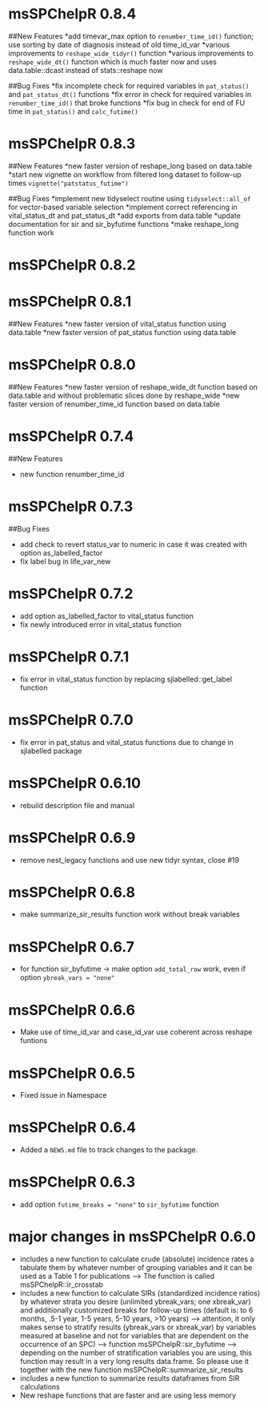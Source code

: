 # msSPChelpR 0.8.4

##New Features
*add timevar_max option to `renumber_time_id()` function; use sorting by date of diagnosis instead of old time_id_var
*various improvements to  `reshape_wide_tidyr()` function
*various improvements to `reshape_wide_dt()` function which is much faster now and uses data.table::dcast instead of stats::reshape now

##Bug Fixes
*fix incomplete check for required variables in `pat_status()` and `pat_status_dt()` functions
*fix error in check for required variables in `renumber_time_id()` that broke functions
*fix bug in check for end of FU time in `pat_status()` and `calc_futime()`


# msSPChelpR 0.8.3

##New Features
*new faster version of reshape_long based on data.table 
*start new vignette on workflow from filtered long dataset to follow-up times `vignette("patstatus_futime")` 

##Bug Fixes
*implement new tidyselect routine using `tidyselect::all_of` for vector-based variable selection
*implement correct referencing in vital_status_dt and pat_status_dt
*add exports from data.table
*update documentation for sir and sir_byfutime functions
*make reshape_long function work

# msSPChelpR 0.8.2

# msSPChelpR 0.8.1

##New Features
*new faster version of vital_status function using data.table
*new faster version of pat_status function using data.table

# msSPChelpR 0.8.0

##New Features
*new faster version of reshape_wide_dt function based on data.table and without problematic slices done by reshape_wide
*new faster version of renumber_time_id function based on data.table

# msSPChelpR 0.7.4

##New Features
* new function renumber_time_id

# msSPChelpR 0.7.3

##Bug Fixes
* add check to revert status_var to numeric in case it was created with option as_labelled_factor
* fix label bug in life_var_new

# msSPChelpR 0.7.2
* add option as_labelled_factor to vital_status function
* fix newly introduced error in vital_status function

# msSPChelpR 0.7.1
* fix error in vital_status function by replacing sjlabelled::get_label function

# msSPChelpR 0.7.0
* fix error in pat_status and vital_status functions due to change in sjlabelled package

# msSPChelpR 0.6.10
* rebuild description file and manual

# msSPChelpR 0.6.9

* remove nest_legacy functions and use new tidyr syntax, close #19

# msSPChelpR 0.6.8

* make summarize_sir_results function work without break variables

# msSPChelpR 0.6.7

* for function sir_byfutime -> make option `add_total_row` work, even if option `ybreak_vars = "none"`

# msSPChelpR 0.6.6

* Make use of time_id_var and case_id_var use coherent across reshape funtions

# msSPChelpR 0.6.5

* Fixed issue in Namespace

# msSPChelpR 0.6.4

* Added a `NEWS.md` file to track changes to the package.

# msSPChelpR 0.6.3

* add option `futime_breaks = "none"` to `sir_byfutime` function

# major changes in msSPChelpR 0.6.0

*	includes a new function to calculate crude (absolute) incidence rates a tabulate them by whatever number of grouping variables and it can be used as a Table 1 for publications --> The function is called msSPChelpR::ir_crosstab 
*	includes a new function to calculate SIRs (standardized incidence ratios) by whatever strata you desire (unlimited ybreak_vars; one xbreak_var) and additionally customized breaks for follow-up times (default is: to 6 months, .5-1 year, 1-5 years, 5-10 years, >10 years)
--> attention, it only makes sense to stratify results (ybreak_vars or xbreak_var) by variables measured at baseline and not for variables that are dependent on the occurrence of an SPC)
--> function msSPChelpR::sir_byfutime
--> depending on the number of stratification variables you are using, this function may result in a very long results data.frame. So please use it together with the new function msSPChelpR::summarize_sir_results
*	includes a new function to summarize results dataframes from SIR calculations 
*	New reshape functions that are faster and are using less memory 
